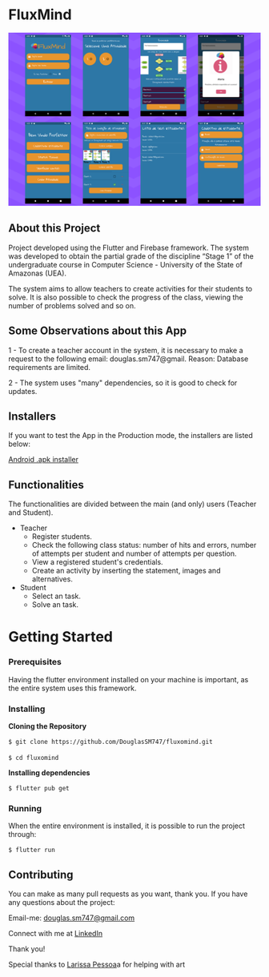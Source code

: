 # FluxMind

![Screen FluxMind](https://github.com/DouglasSM747/fluxomind/blob/master/preview.png)

## About this Project

Project developed using the Flutter and Firebase framework. The system was developed to obtain the partial grade of the discipline “Stage 1” of the undergraduate course in Computer Science - University of the State of Amazonas (UEA).

The system aims to allow teachers to create activities for their students to solve. It is also possible to check the progress of the class, viewing the number of problems solved and so on.

## Some Observations about this App

1 - To create a teacher account in the system, it is necessary to make a request to the following email: douglas.sm747@gmail. Reason: Database requirements are limited.

2 - The system uses "many" dependencies, so it is good to check for updates.

## Installers

If you want to test the App in the Production mode, the installers are listed below:

[Android .apk installer](https://drive.google.com/file/d/1_EhVj8RwEu6DQH6d5eoW1MrvDYR2qLOX/view?usp=sharing)

## Functionalities

The functionalities are divided between the main (and only) users (Teacher and Student).

- Teacher
  - Register students.
  - Check the following class status: number of hits and errors, number of attempts per student and number of attempts per question.
  - View a registered student's credentials.
  - Create an activity by inserting the statement, images and alternatives.
- Student
  - Select an task.
  - Solve an task.

# Getting Started
### Prerequisites
Having the flutter environment installed on your machine is important, as the entire system uses this framework.

### Installing
**Cloning the Repository**

```
$ git clone https://github.com/DouglasSM747/fluxomind.git

$ cd fluxomind
```

**Installing dependencies**

```
$ flutter pub get
```

### Running
When the entire environment is installed, it is possible to run the project through:

```
$ flutter run
```

## Contributing
You can make as many pull requests as you want, thank you. If you have any questions about the project: 

Email-me: douglas.sm747@gmail.com

Connect with me at [LinkedIn](https://www.linkedin.com/in/douglas-silva-b67904152/)

Thank you!

Special thanks to [Larissa Pessoa](https://github.com/larissapessoa)a for helping with art 

